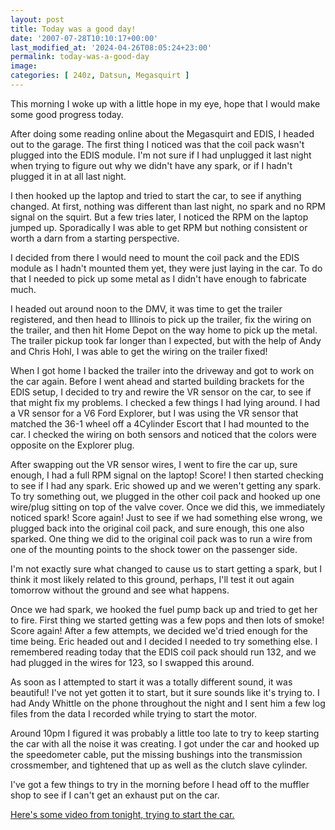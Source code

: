 ```yaml
---
layout: post
title: Today was a good day!
date: '2007-07-28T10:10:17+00:00'
last_modified_at: '2024-04-26T08:05:24+23:00'
permalink: today-was-a-good-day
image: 
categories: [ 240z, Datsun, Megasquirt ]
---
```

This morning I woke up with a little hope in my eye, hope that I would make some good progress today.

After doing some reading online about the Megasquirt and EDIS, I headed out to the garage. The first thing I noticed was that the coil pack wasn't plugged into the EDIS module. I'm not sure if I had unplugged it last night when trying to figure out why we didn't have any spark, or if I hadn't plugged it in at all last night.

I then hooked up the laptop and tried to start the car, to see if anything changed. At first, nothing was different than last night, no spark and no RPM signal on the squirt. But a few tries later, I noticed the RPM on the laptop jumped up. Sporadically I was able to get RPM but nothing consistent or worth a darn from a starting perspective.

I decided from there I would need to mount the coil pack and the EDIS module as I hadn't mounted them yet, they were just laying in the car. To do that I needed to pick up some metal as I didn't have enough to fabricate much.

I headed out around noon to the DMV, it was time to get the trailer registered, and then head to Illinois to pick up the trailer, fix the wiring on the trailer, and then hit Home Depot on the way home to pick up the metal. The trailer pickup took far longer than I expected, but with the help of Andy and Chris Hohl, I was able to get the wiring on the trailer fixed!

When I got home I backed the trailer into the driveway and got to work on the car again. Before I went ahead and started building brackets for the EDIS setup, I decided to try and rewire the VR sensor on the car, to see if that might fix my problems. I checked a few things I had lying around. I had a VR sensor for a V6 Ford Explorer, but I was using the VR sensor that matched the 36-1 wheel off a 4Cylinder Escort that I had mounted to the car. I checked the wiring on both sensors and noticed that the colors were opposite on the Explorer plug.

After swapping out the VR sensor wires, I went to fire the car up, sure enough, I had a full RPM signal on the laptop! Score! I then started checking to see if I had any spark. Eric showed up and we weren't getting any spark. To try something out, we plugged in the other coil pack and hooked up one wire/plug sitting on top of the valve cover. Once we did this, we immediately noticed spark! Score again! Just to see if we had something else wrong, we plugged back into the original coil pack, and sure enough, this one also sparked. One thing we did to the original coil pack was to run a wire from one of the mounting points to the shock tower on the passenger side.

I'm not exactly sure what changed to cause us to start getting a spark, but I think it most likely related to this ground, perhaps, I'll test it out again tomorrow without the ground and see what happens.

Once we had spark, we hooked the fuel pump back up and tried to get her to fire. First thing we started getting was a few pops and then lots of smoke! Score again! After a few attempts, we decided we'd tried enough for the time being. Eric headed out and I decided I needed to try something else. I remembered reading today that the EDIS coil pack should run 132, and we had plugged in the wires for 123, so I swapped this around.

As soon as I attempted to start it was a totally different sound, it was beautiful! I've not yet gotten it to start, but it sure sounds like it's trying to. I had Andy Whittle on the phone throughout the night and I sent him a few log files from the data I recorded while trying to start the motor.

Around 10pm I figured it was probably a little too late to try to keep starting the car with all the noise it was creating. I got under the car and hooked up the speedometer cable, put the missing bushings into the transmission crossmember, and tightened that up as well as the clutch slave cylinder.

I've got a few things to try in the morning before I head off to the muffler shop to see if I can't get an exhaust put on the car.

[Here's some video from tonight, trying to start the car.](/trying-to-start-the-car)
